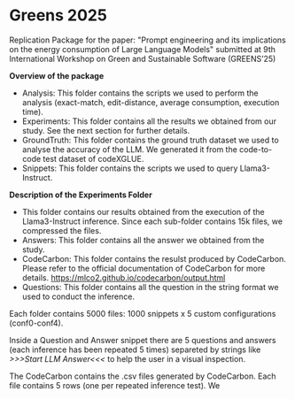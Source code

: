 # Greens 2025
Replication Package for the paper: "Prompt engineering and its implications on the energy consumption of Large Language Models" submitted at 9th International Workshop on Green and Sustainable Software (GREENS’25)

**Overview of the package**
- Analysis: This folder contains the scripts we used to perform the analysis (exact-match, edit-distance, average consumption, execution time).
- Experiments: This folder contains all the results we obtained from our study. See the next section for further details.
- GroundTruth: This folder contains the ground truth dataset we used to analyse the accuracy of the LLM. We generated it from the code-to-code test dataset of codeXGLUE.
- Snippets: This folder contains the scripts we used to query Llama3-Instruct.

**Description of the Experiments Folder**
- This folder contains our results obtained from the execution of the Llama3-Instruct inference. Since each sub-folder contains 15k files, we compressed the files.
- Answers: This folder contains all the answer we obtained from the study.
- CodeCarbon: This folder contains the resulst produced by CodeCarbon. Please refer to the official documentation of CodeCarbon for more details. https://mlco2.github.io/codecarbon/output.html
- Questions: This folder contains all the question in the string format we used to conduct the inference.

Each folder contains 5000 files: 1000 snippets x 5 custom configurations (conf0-conf4).

Inside a Question and Answer snippet there are 5 questions and answers (each inference has been repeated 5 times) separeted by strings like *>>>Start LLM Answer<<<* to help the user in a visual inspection.

The CodeCarbon contains the .csv files generated by CodeCarbon. Each file contains 5 rows (one per repeated inference test). We
